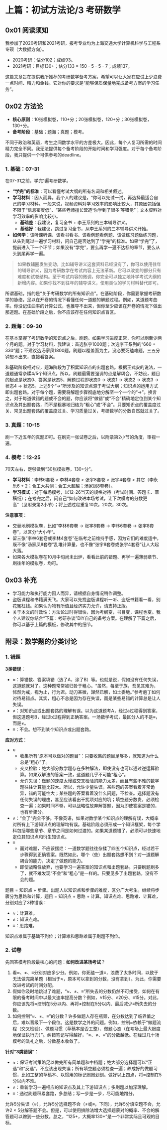 # 上篇：初试方法论/3 考研数学

## 0x01 阅读须知

我参加了2020考研和2021考研，报考专业均为上海交通大学计算机科学与工程系专硕（大数据方向）。

- 2020考研：估分102；成绩93。
- 2021考研：目标130+；估分133 = 150 - 5 - 5 - 7；成绩137。

这篇文章旨在提供我所推荐的考研数学备考方案，希望可以让大家在应试上少浪费一点时间、精力和金钱。它对你的要求是“能够保质保量地完成备考方案的学习任务”。

## 0x02 方法论

- **核心原则**：10张模拟卷，110+分；20张模拟卷，120+分；30张模拟卷，130+分。
- **备考阶段**：基础；题海；真题；模考。

不同于政治和英语，考生之间数学水平的方差极大。因此，每个人复习所需的时间精力完全不同。我无法提供每个备考阶段的开始时间和学习强度。对于每个备考阶段，我只提供一个可供参考的deadline。

### 1. 基础：07-31

在07-31之前，学完1遍考研数学。

- **“学完”的标准**：可以看懂考试大纲的所有名词和相关叙述。
- **学习材料**：因人而异。我个人的建议是，“你可以先试一试，再选择最适合自己的学习材料。一般来说，视频资料对学习效率的影响比较大，其原因包括但不限于“信息密度低”、“某些老师擅长营造‘你学到了很多’等错觉”；文本资料对学习效率的影响比较小。
  - **基础差**：我建议，复习全书 + 李王系列的三本辅导讲义。
  - **基础好**：我建议，跳过复习全书，从李王系列的三本辅导讲义开始。
- **如何学**：该听课听课、该看书看书、该看例题看例题、该做练习题做练习题，从头到尾过一遍学习材料，问自己是否达到了“学完”的标准。如果“学完”了，提前进入下一个环节；如果没有“学完”，要么再学一遍不达标的章节，要么从头到尾再学一遍。

> 如果教辅圈发生变动，比如辅导讲义这套资料已经没有了，你可以使用往年的辅导讲义，因为考研数学在考试内容上无法革新。它可以改变的部分只有难度和试卷结构。至于考试内容的微调，你完全可以独立地补学考试大纲的新增内容。如果你找不到往年的辅导讲义，使用类似的学习材料替代即可。

所谓基础，指的是“关于考研数学的所有知识点”。在基础阶段，你需要掌握考研数学的脉络，足以在开卷的情况下看懂任何一道题的解题过程。例如，某道题考曲率。你没记住曲率的计算公式，也推导不出来，但你至少应该在开卷的情况下做出那道题。在基础阶段之后，你不应该存在任何知识点盲区。

### 2. 题海：09-30

在基本掌握了考研数学的知识点之后，刷题。如果学习进度正常，你可以刷至少两个月的题。对于学习材料，我建议：首选张宇1000题；次选李王系列的“660 + 330”题；不建议选汤家凤1800题。刷题以覆盖面为主，没必要死磕难题。三五分钟想不出来，直接看答案。

和基础阶段相对应，题海阶段为了积累知识点的出题套路。根据王式安的说法，一道题通常杂糅4/5个知识点。所以，刷题最需要强调的点是解耦合。不妨设，题目的起点是状态0、答案是状态5，解题过程即状态0 → 状态1 → 状态2 → 状态3 → 状态4 → 状态5。上述5个“→”所涉及的知识点源于考试大纲；知识点的运用方式即出题套路。对于每个题，需要将解题步骤彻底地分解至一个一个的“→”。换言之，对于每道做错的题或不会的题，你应该将“做错”或“不会”精确地定位到某个知识点及其出题套路，而不是粗暴地归结为“粗心”或“不会”。只要知识点的覆盖度过关、常见出题套路的覆盖度过关、学习质量过关，考研数学的分数自然就过关了。

### 3. 真题：10-15

刷一下近五年的真题即可。在刷完一张试卷之后，以附录第2小节的角度，审视一遍。

### 4. 模考：12-25

70天左右，足够做到“30张模拟卷，130+分”。

- **学习材料**：李林6套卷 > 李林4套卷 > 张宇8套卷 > 张宇4套卷 > 其它（李永乐6 + 2；合工大共创；合工大超越；汤家凤8套卷）。
- **学习模式**：对于每场模考，以12-26当天的规格对待（考试时间、答题卡、草稿纸）；在考完之后，问自己“如何改进本场考试，让下次模考的分数更高”（见附录第2小节）；将上述过程重复10次，20次，30次。

**注意事项**：

- 交替地刷模拟卷，比如“李林6套卷 → 张宇8套卷 → 李林6套卷 → 张宇8套卷”，以区分“大小年”。
- 留三张“李林6套卷或李林4套卷”在临考之前维持手感，因为它们的难度适中，既不像“汤家凤8套卷”乱堆计算量，也不像“张宇8套卷或张宇4套卷”让人大起大落。
- 如果各大模拟卷在10月中旬尚未出炉，看看此前的错题、再学一遍薄弱章节、刷往年的模拟卷，均可。

## 0x03 补充

- 学习能力和执行能力因人而异，请根据自身情况稍作调整。
- 盗版课程和书籍满天飞。大家可以先找盗版课程听一听、盗版书籍看一看，别花冤枉钱。如果认为物有所值且经济实力允许，请支持正版。
- 关于本文的时效性：方法论过时得很快，因为考纲变，书目变，课程也变。我个人建议你结合“下篇：考研杂谈”DIY自己的备考方案。在理解了下篇之后，你可以基于上篇的模板，修改其中的细节。

## 附录：数学题的分类讨论

### 1. 错题

**3类错误**：

- ≈：算错数、答案填错（选了A，涂了B）等。也就是说，假如没有任何失误，这道题就对了。这种题常常被归咎于粗心。“虽然，每至于族，吾见其难为，怵然为戒，视为止，行为迟。动刀甚微，謋然已解，如土委地。”参考庖丁如何对待易错点。其实，粗心不总是因为存在失误，而是某些易错的计算总是让人失误。
- ≠：对知识点或出题套路的理解有误。以为这道题考A，经过a过程得到答案，但这道题考B，经过b过程得到正确答案。一场数学考试，最区分人的不是≡，而是≠。
- ≡：不会。想不到某个知识点或出题套路。

**应对方式**：

- ≈
  - 收集所有“原本可以做对的题目”：只要收集的题目足够多，就知道为什么总是“粗心”了。
  - 交叉检验：绝大部分数学题存在多种解法，即使没有也可以通过逆运算验算。如果双解法的答案一致，这道题几乎不可能“粗心”。
  - 允许失误：做题的速度太慢或交叉检验的能力太差，而且有些不难的数学题往往计算量比较大。所以，允许少量失误。某些题的答案看着非常诡异，错的可能性大；某些题的答案看着没什么问题，不检查。选择题没有任何失误的理由，甚至应该看出干扰项对应的坑；填空题分数贵，必须检查一遍；如果时间不够，可以战略性放弃解答题，因为即使答案是错的，也有步骤分。
- ≠：“会了”完全不够。不像英语，如果对数学某个知识点的理解有误，大概率对所有上下游知识点的理解均有误。基础阶段必须形成一个知识框架，每个学科包括哪些章节、章节之间是如何过渡的。如果某道题错了，必须可以快速地定位其知识点和衍生知识点。
- ≡
  - 面对难题，不应该摆烂：一道数学题往往杂揉了四五个知识点，经过若干步骤得到正确答案。既然如此，哪个（些）出题套路想不到？对一道题解耦合的能力，决定了做题的能力。
  - 即使战略性放弃，也要学习一遍答案的知识点和出题套路。只要刷题刷多了，就不难发现“不会”和“粗心”是一样的。只要见多了出题套路，没有不会的题。

题目 = 知识点 + 步骤。出题人以知识点和步骤的难度，区分广大考生。继续将步骤分为思路和计算，题目 = 知识点 + 思路 + 计算。知识点难、思路难、计算难，分别对应了3种错误：

- ≈：计算难。
- ≠：知识点难。
- ≡：思路难。

知识点难属于基础不到位；计算难和思路难属于刷题不到位。

### 2. 试卷

先回答模考阶段最核心的问题：**如何改进某场考试**？

1. 看≈、≠、≡分别对应多少分。例如，你死磕一道≡，浪费了太多时间，以致于无法做完简单题（相当于≈，原本可以拿到的分数，没有拿到）。为此，你需要改进考试的时间分配。
2. 假如你及时地跳过了难题，“≈、≠、≡”所失去的分数仍然不可接受，如何在有限的备考时间中以最大速率提高分数？例如，≈15分、≠20分、≡15分。对此，你应该先将≈控制在5分以内、再将≠控制在5分以内、最后减少≡所失去的分数。
3. 如何控制“≈、≠、≡”的分数？许多做题人存在瓶颈，在分数达到了临界值之后，难以晋级下一个段位。这是数学之外的问题。例如，控制≈依赖于“做题流程（交叉检验）、做题习惯（草稿本是否工整）、做题心态（在考场上最大限度地保证执行力）”。纠错笔记写得越好，“≈、≠、≡”的分数越低。在经过几十场模考的洗礼之后，分数基本收敛了。

**针对“3类错误”**：

- ≈：保证考试策略足以做完所有简单题和中档题；绝大部分选择题可以“正选”和“反选”，不应该出现失误；所有填空题必须检查一遍；养成好的做题习惯，比如工整的草稿本、以惯用的标记圈圈划划。做好以上四点，将≈控制在5分以内不难。
- ≠：重新学习一遍相应的知识点及其上下游知识点；多刷题以加深理解。
- ≡：通过刷题积累套路，多总结；写一步是一步，尽可能地蹭分。

允许5分失误（≈），允许5分选择题不会（≠或≡，下同），允许5分填空题不会，允许2 × 5分解答题不会。但是，可以使用排除法增大选择题蒙对的概率、不会的解答题可以蹭到一些分数。总之，“125+，大概率130+”是一个非常实际且可观的目标。
